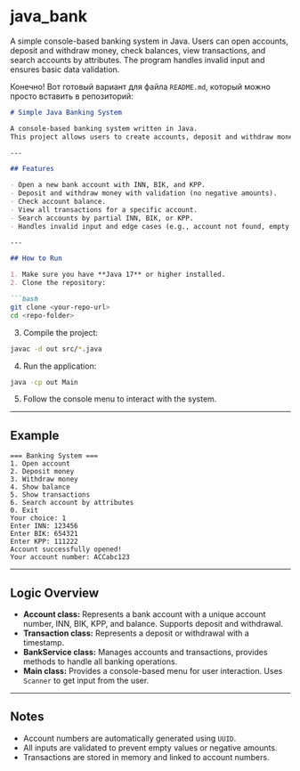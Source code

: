 # java_bank
A simple console-based banking system in Java.  Users can open accounts, deposit and withdraw money, check balances, view transactions, and search accounts by attributes.  The program handles invalid input and ensures basic data validation.

Конечно! Вот готовый вариант для файла `README.md`, который можно просто вставить в репозиторий:

````markdown
# Simple Java Banking System

A console-based banking system written in Java.  
This project allows users to create accounts, deposit and withdraw money, check balances, view transaction history, and search accounts by attributes such as INN, BIK, or KPP.

---

## Features

- Open a new bank account with INN, BIK, and KPP.  
- Deposit and withdraw money with validation (no negative amounts).  
- Check account balance.  
- View all transactions for a specific account.  
- Search accounts by partial INN, BIK, or KPP.  
- Handles invalid input and edge cases (e.g., account not found, empty input).  

---

## How to Run

1. Make sure you have **Java 17** or higher installed.  
2. Clone the repository:

```bash
git clone <your-repo-url>
cd <repo-folder>
````

3. Compile the project:

```bash
javac -d out src/*.java
```

4. Run the application:

```bash
java -cp out Main
```

5. Follow the console menu to interact with the system.

---

## Example

```
=== Banking System ===
1. Open account
2. Deposit money
3. Withdraw money
4. Show balance
5. Show transactions
6. Search account by attributes
0. Exit
Your choice: 1
Enter INN: 123456
Enter BIK: 654321
Enter KPP: 111222
Account successfully opened!
Your account number: ACCabc123
```

---

## Logic Overview

* **Account class:** Represents a bank account with a unique account number, INN, BIK, KPP, and balance. Supports deposit and withdrawal.
* **Transaction class:** Represents a deposit or withdrawal with a timestamp.
* **BankService class:** Manages accounts and transactions, provides methods to handle all banking operations.
* **Main class:** Provides a console-based menu for user interaction. Uses `Scanner` to get input from the user.

---

## Notes

* Account numbers are automatically generated using `UUID`.
* All inputs are validated to prevent empty values or negative amounts.
* Transactions are stored in memory and linked to account numbers.


